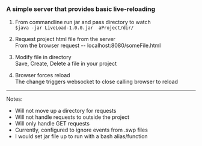 ### A simple server that provides basic live-reloading 

 
1) From commandline run jar and pass directory to watch  
       `$java -jar LiveLoad-1.0.0.jar  aProject/dir/`
        
2) Request project html file from the server  
   From the browser request -- localhost:8080/someFile.html
    
3) Modify file in directory  
   Save, Create, Delete a file in your project
        
4) Browser forces reload  
   The change triggers websocket to close calling browser to reload



***
Notes:  
- Will not move up a directory for requests  
- Will not handle requests to outside the project
- Will only handle GET requests
- Currently, configured to ignore events from .swp files 
- I would set jar file up to run with a bash alias/function